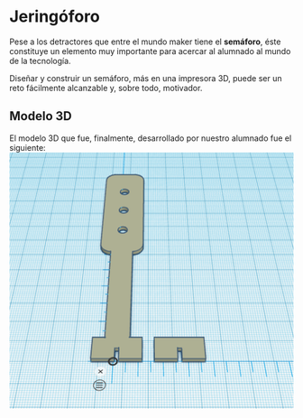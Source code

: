 # Jeringóforo

Pese a los detractores que entre el mundo maker tiene el **semáforo**, éste constituye un elemento muy importante para acercar al alumnado al mundo de la tecnología.  

Diseñar y construir un semáforo, más en una impresora 3D, puede ser un reto fácilmente alcanzable y, sobre todo, motivador.  

## Modelo 3D

El modelo 3D que fue, finalmente, desarrollado por nuestro alumnado fue el siguiente:
![Jeringóforo](jeringoforo.png)